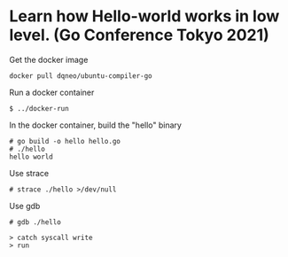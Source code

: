 # Learn how Hello-world works in low level. (Go Conference Tokyo 2021)

Get the docker image

```
docker pull dqneo/ubuntu-compiler-go
```

Run a docker container

```
$ ../docker-run
```

In the docker container, build the "hello" binary

```
# go build -o hello hello.go
# ./hello
hello world
```

Use strace
```
# strace ./hello >/dev/null
```

Use gdb
```
# gdb ./hello

> catch syscall write
> run
```


